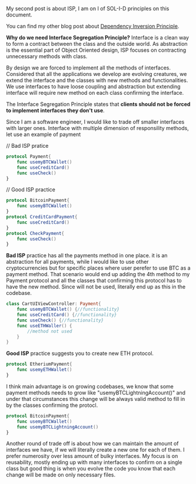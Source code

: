 My second post is about ISP, I am on I of SOL-I-D principles on this document.

You can find my other blog post about [Dependency Inversion Principle](https://ihadahamoment.com/Dependency-Inversion-Principe-(DIP)/).

**Why do we need Interface Segregation Principle?**
Interface is a clean way to form a contract between the class and the outside world. As abstraction is the essential part of Object Oriented design, ISP focuses on contracting unnecessary methods with class. 

By design we are forced to implement all the methods of interfaces. Considered that all the applications we develop are evolving creatures, we extend the interface and the classes with new methods and functionalities. We use interfaces to have loose coupling and abstraction but extending interface will require new method on each class confirming the interface. 

The Interface Segregation Principle states that **clients should not be forced to implement interfaces they don't use**. 

Since I am a software engineer, I would like to trade off smaller interfaces with larger ones.
Interface with multiple dimension of responsility methods, let use an example of payment

// Bad ISP pratice
```swift
protocol Payment{
	func usemyBTCWallet()
	func useCreditCard()
	func useCheck()
}
```

// Good ISP practice
```swift
protocol BitcoinPayment{
	func usemyBTCWallet()
}
protocol CreditCardPayment{
	func useCreditCard()
}
protocol CheckPayment{
	func useCheck()
}
```

**Bad ISP** practice has all the payments method in one place. it is an abstraction for all payments, while I would like to use other cryptocurrencies but for specific places where user perefer to use BTC as a payment method.
That scenario would end up adding the 4th method to my Payment protocol and all the classes that confirming this protocol has to have the new method. Since will not be used, literally end up as this in the codebase.

```swift
class CartUIViewController: Payment{
	func usemyBTCWallet() {//functionality}
	func useCreditCard() {//functionality}
	func useCheck() {//functionality}
	func useETHWaller() {
    	//method not used
    }
}
```

**Good ISP** practice suggests you to create new ETH protocol. 
```swift
protocol EtheriumPayment{
	func usemyETHWallet()
}
```
I think main advantage is on growing codebases, we know that some payment methods needs to grow like "usemyBTCLightningAccount()" and under that circumstances this change will be always valid method to fill in by the classes confirming the protocl.
```swift
protocol BitcoinPayment{
	func usemyBTCWallet()
	func usemyBTCLightningAccount()
}
```

Another round of trade off is about how we can maintain the amount of interfaces we have, if we will literally create a new one for each of them. I prefer numerosity over less amount of bulky interfaces. My focus is on reusability, mostly ending up with many interfaces to confirm on a single class but good thing is when you evolve the code you know that each change will be made on only necessary files.





